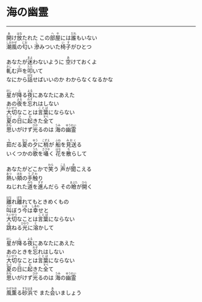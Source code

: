 # 海の幽霊
---
<lyric>
<ruby>開<rt>あ</rt></ruby>け<ruby>放<rt>はな</rt></ruby>たれた この<ruby>部屋<rt>へや</rt></ruby>には<ruby>誰<rt>だれ</rt></ruby>もいない<br/>
<ruby>潮風<rt>しおかぜ</rt></ruby>の<ruby>匂<rt>にお</rt></ruby>い <ruby>滲<rt>し</rt></ruby>みついた<ruby>椅子<rt>いす</rt></ruby>がひとつ<br/>
<br/>
あなたが<ruby>迷<rt>まよ</rt></ruby>わないように <ruby>空<rt>あ</rt></ruby>けておくよ<br/>
<ruby>軋<rt>きし</rt></ruby>む<ruby>戸<rt>と</rt></ruby>を<ruby>叩<rt>たた</rt></ruby>いて<br/>
なにから<ruby>話<rt>はな</rt></ruby>せばいいのか わからなくなるかな<br/>
<br/>
<ruby>星<rt>ほし</rt></ruby>が<ruby>降<rt>ふ</rt></ruby>る<ruby>夜<rt>よる</rt></ruby>にあなたにあえた<br/>
あの<ruby>夜<rt>よる</rt></ruby>を<ruby>忘<rt>わす</rt></ruby>れはしない<br/>
<ruby>大切<rt>たいせつ</rt></ruby>なことは<ruby>言葉<rt>ことば</rt></ruby>にならない<br/>
<ruby>夏<rt>なつ</rt></ruby>の<ruby>日<rt>ひ</rt></ruby>に<ruby>起<rt>お</rt></ruby>きた<ruby>全<rt>すべ</rt></ruby>て<br/>
<ruby>思<rt>おも</rt></ruby>いがけず<ruby>光<rt>ひか</rt></ruby>るのは <ruby>海<rt>うみ</rt></ruby>の<ruby>幽霊<rt>ゆうれい</rt></ruby><br/>
<br/>
<ruby>茹<rt>う</rt></ruby>だる<ruby>夏<rt>なつ</rt></ruby>の<ruby>夕<rt>ゆう</rt></ruby>に<ruby>梢<rt>こずえ</rt></ruby>が <ruby>船<rt>ふね</rt></ruby>を<ruby>見送<rt>みおく</rt></ruby>る<br/>
いくつかの<ruby>歌<rt>うた</rt></ruby>を<ruby>囁<rt>ささや</rt></ruby>く <ruby>花<rt>はな</rt></ruby>を<ruby>散<rt>ち</rt></ruby>らして<br/>
<br/>
あなたがどこかで<ruby>笑<rt>わら</rt></ruby>う <ruby>声<rt>こえ</rt></ruby>が<ruby>聞<rt>き</rt></ruby>こえる<br/>
<ruby>熱<rt>あつ</rt></ruby>い<ruby>頬<rt>ほお</rt></ruby>の<ruby>手触<rt>てざわ</rt></ruby>り<br/>
ねじれた<ruby>道<rt>みち</rt></ruby>を<ruby>進<rt>すす</rt></ruby>んだら その<ruby>瞼<rt>まぶた</rt></ruby>が<ruby>開<rt>ひら</rt></ruby>く<br/>
<br/>
<ruby>離<rt>はな</rt></ruby>れ<ruby>離<rt>ばな</rt></ruby>れてもときめくもの<br/>
<ruby>叫<rt>さけ</rt></ruby>ぼう<ruby>今<rt>いま</rt></ruby>は<ruby>幸<rt>しあわ</rt></ruby>せと<br/>
<ruby>大切<rt>たいせつ</rt></ruby>なことは<ruby>言葉<rt>ことば</rt></ruby>にならない<br/>
<ruby>跳<rt>は</rt></ruby>ねる<ruby>光<rt>ひかり</rt></ruby>に<ruby>溶<rt>と</rt></ruby>かして<br/>
<br/>
<ruby>星<rt>ほし</rt></ruby>が<ruby>降<rt>ふ</rt></ruby>る<ruby>夜<rt>よる</rt></ruby>にあなたにあえた<br/>
あのときを<ruby>忘<rt>わす</rt></ruby>れはしない<br/>
<ruby>大切<rt>たいせつ</rt></ruby>なことは<ruby>言葉<rt>ことば</rt></ruby>にならない<br/>
<ruby>夏<rt>なつ</rt></ruby>の<ruby>日<rt>ひ</rt></ruby>に<ruby>起<rt>お</rt></ruby>きた<ruby>全<rt>すべ</rt></ruby>て<br/>
<ruby>思<rt>おも</rt></ruby>いがけず<ruby>光<rt>ひか</rt></ruby>るのは <ruby>海<rt>うみ</rt></ruby>の<ruby>幽霊<rt>ゆうれい</rt></ruby><br/>
<br/>
<ruby>風薫<rt>かぜかお</rt></ruby>る<ruby>砂浜<rt>すなはま</rt></ruby>で また<ruby>会<rt>あ</rt></ruby>いましょう<br/>
</lyric>
